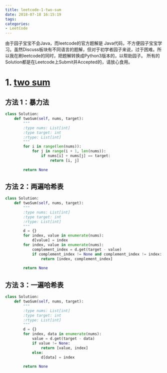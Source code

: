 ```yaml
---
title: leetcode-1-two-sum
date: 2018-07-18 16:15:19
tags:
categories:
- LeetCode
---
```


由于园子宝宝不会Java，而leetcode的官方题解是 Java代码，不方便园子宝宝学习。虽然Discuss板块有不同语言的题解，但对于初学者园子来说，过于困难。所以我在刷leetcode的同时，把题解转换成Python3版本的，以帮助园子。
所有的Solution都是在Leetcode上Submit并Accepted的，请放心食用。

# 1. [two sum](https://leetcode-cn.com/problems/two-sum/description/)

## 方法 1：暴力法

```python
class Solution:
    def twoSum(self, nums, target):
        """
        :type nums: List[int]
        :type target: int
        :rtype: List[int]
        """
        for i in range(len(nums)):
            for j in range(i + 1, len(nums)):
                if nums[i] + nums[j] == target:
                    return [i, j]
                
        return None
```

## 方法 2：两遍哈希表

```python
class Solution:
    def twoSum(self, nums, target):
        """
        :type nums: List[int]
        :type target: int
        :rtype: List[int]
        """
        d = {}
        for index, value in enumerate(nums):
            d[value] = index
        for index, value in enumerate(nums):
            complement_index = d.get(target - value)
            if complement_index != None and complement_index != index:
                return [index, complement_index]
            
        return None
```

## 方法 3：一遍哈希表

```python
class Solution:
    def twoSum(self, nums, target):
        """
        :type nums: List[int]
        :type target: int
        :rtype: List[int]
        """
        d = {}
        for index, data in enumerate(nums):
            value = d.get(target - data)
            if value != None:
                return [value, index]
            else:
                d[data] = index
        
        return None
```